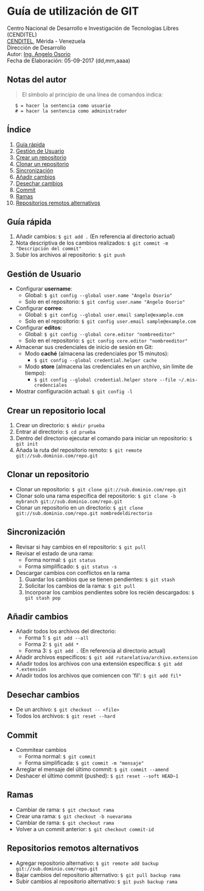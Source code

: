 # Guía de utilización de GIT
Centro Nacional de Desarrollo e Investigación de Tecnologías Libres (CENDITEL) <br>
[CENDITEL](https://www.cenditel.gob.ve/), Mérida - Venezuela<br>
Dirección de Desarrollo<br>
Autor: [Ing. Angelo Osorio](https://twitter.com/Engel_PAIN)<br>
Fecha de Elaboración: 05-09-2017 (dd,mm,aaaa)


## Notas del autor
>El símbolo al principio de una línea de comandos indica:
```
   $ = hacer la sentencia como usuario
   # = hacer la sentencia como administrador
```


## Índice
1. [Guía rápida](#forma-corta-de-commitear-y-subir-cambios)
1. [Gestión de Usuario](#gestión-de-usuario)
1. [Crear un repositorio](#crear-un-repositorio)
1. [Clonar un repositorio](#clonar-un-repositorio)
1. [Sincronización](#sincronización)
1. [Añadir cambios](#añadir-cambios)
1. [Desechar cambios](#desechar-cambios)
1. [Commit](#commit)
1. [Ramas](#ramas)
1. [Repositorios remotos alternativos](#repositorios-remotos-alternativos)


## Guía rápida
1. Añadir cambios: `$ git add .` (En referencia al directorio actual)
2. Nota descriptiva de los cambios realizados: `$ git commit -m "Descripción del commit"`
3. Subir los archivos al repositorio: `$ git push`


## Gestión de Usuario
* Configurar **username**:
   * Global: `$ git config --global user.name "Angelo Osorio"`
   * Solo en el repositorio: `$ git config user.name "Angelo Osorio"`
* Configurar **correo**:
   * Global: `$ git config --global user.email sample@example.com`
   * Solo en el repositorio: `$ git config user.email sample@example.com`
* Configurar **editos**:
   * Global: `$ git config --global core.editor "nombreeditor"`
   * Solo en el repositorio: `$ git config core.editor "nombreeditor"`
* Almacenar sus credenciales de inicio de sesión en Git:
   * Modo **caché** (almacena las credenciales por 15 minutos):
      * `$ git config --global credential.helper cache`
   * Modo **store** (almacena las credenciales en un archivo, sin límite de tiempo):
      * `$ git config --global credential.helper store --file ~/.mis-credenciales`
* Mostrar configuración actual: `$ git config -l`


## Crear un repositorio local
1. Crear un directorio: `$ mkdir prueba`
2. Entrar al directorio: `$ cd prueba`
3. Dentro del directorio ejecutar el comando para iniciar un repositorio: `$ git init`
4. Añada la ruta del repositorio remoto: `$ git remote git://sub.dominio.com/repo.git`


## Clonar un repositorio
* Clonar un repositorio: `$ git clone git://sub.dominio.com/repo.git`
* Clonar solo una rama específica del repositorio: `$ git clone -b mybranch git://sub.dominio.com/repo.git`
* Clonar un repositorio en un directorio: `$ git clone git://sub.dominio.com/repo.git nombredeldirectorio`


## Sincronización
* Revisar si hay cambios en el repositorio: `$ git pull`
* Revisar el estado de una rama:
   * Forma normal: `$ git status`
   * Forma simplificado: `$ git status -s`
* Descargar cambios con conflictos en la rama
   1. Guardar los cambios que se tienen pendientes: `$ git stash`
   2. Solicitar los cambios de la rama: `$ git pull`
   3. Incorporar los cambios pendientes sobre los recién descargados: `$ git stash pop`


## Añadir cambios
* Añadir todos los archivos del directorio:
   * Forma 1: `$ git add --all`
   * Forma 2: `$ git add *`
   * Forma 3: `$ git add .` (En referencia al directorio actual)
* Añadir archivos específicos:  `$ git add rutarelativa/archivo.extension`
* Añadir todos los archivos con una extensión específica: `$ git add *.extensión`
* Añadir todos los archivos que comiencen con 'fil': `$ git add fil*`


## Desechar cambios
* De un archivo: `$ git checkout -- <file>`
* Todos los archivos: `$ git reset --hard`


## Commit
* Commitear cambios
   * Forma normal: `$ git commit`
   * Forma simplificada: `$ git commit -m "mensaje"`
* Arreglar el mensaje del último commit: `$ git commit --amend`
* Deshacer el último commit (pushed): `$ git reset --soft HEAD~1`


## Ramas
* Cambiar de rama: `$ git checkout rama`
* Crear una rama: `$ git checkout -b nuevarama`
* Cambiar de rama: `$ git checkout rama`
* Volver a un commit anterior: `$ git checkout commit-id`


## Repositorios remotos alternativos
* Agregar repositorio alternativo: `$ git remote add backup git://sub.dominio.com/repo.git`
* Bajar cambios del repositorio alternativo: `$ git pull backup rama`
* Subir cambios al repositorio alternativo: `$ git push backup rama`